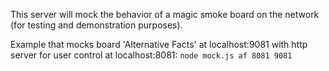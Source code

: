 This server will mock the behavior of a magic smoke board on the network (for testing and demonstration purposes).

Example that mocks board 'Alternative Facts' at localhost:9081 with http server for user control at localhost:8081:
`node mock.js af 8081 9081`

